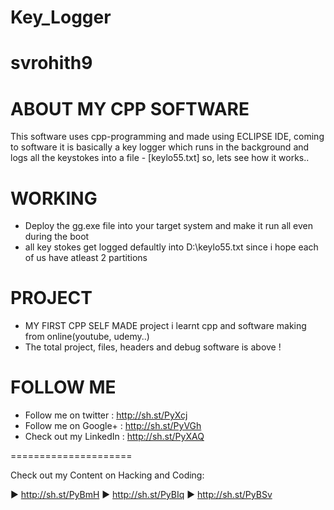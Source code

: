 # Key_Logger 
# svrohith9


ABOUT MY CPP SOFTWARE
=====================

This software uses cpp-programming and made using ECLIPSE IDE, coming to software it is basically a key logger 
which runs in the background and logs all the keystokes into a file - [keylo55.txt] so, lets see how it works..

WORKING
=====================
- Deploy the gg.exe file into your target system and make it run all even during the boot
- all key stokes get logged defaultly into D:\keylo55.txt since i hope each of us have atleast 2 partitions

PROJECT	
=====================
- MY FIRST CPP SELF MADE project i learnt cpp and software making from online(youtube, udemy..)
- The total project, files, headers and debug software is above !

FOLLOW ME
=====================

- Follow me on twitter : http://sh.st/PyXcj
- Follow me on Google+ : http://sh.st/PyVGh
- Check out my LinkedIn : http://sh.st/PyXAQ

=====================

Check out my Content on Hacking and Coding:

► http://sh.st/PyBmH
► http://sh.st/PyBIq
► http://sh.st/PyBSv

